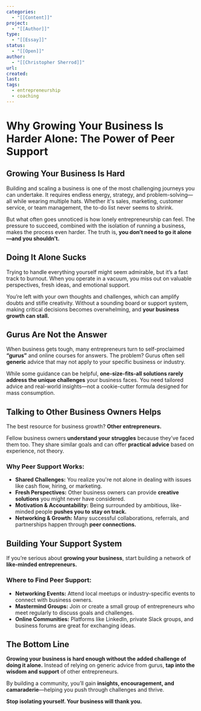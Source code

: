 ```yaml
---
categories:
  - "[[Content]]"
project:
  - "[[Author]]"
type:
  - "[[Essay]]"
status:
  - "[[Open]]"
author:
  - "[[Christopher Sherrod]]"
url: 
created:
last:
tags:
  - entrepreneurship
  - coaching
---
```

# **Why Growing Your Business Is Harder Alone: The Power of Peer Support**  

## **Growing Your Business Is Hard**  

Building and scaling a business is one of the most challenging journeys you can undertake. It requires endless energy, strategy, and problem-solving—all while wearing multiple hats. Whether it's sales, marketing, customer service, or team management, the to-do list never seems to shrink.  

But what often goes unnoticed is how lonely entrepreneurship can feel. The pressure to succeed, combined with the isolation of running a business, makes the process even harder. The truth is, **you don’t need to go it alone—and you shouldn’t.**  

## **Doing It Alone Sucks**  

Trying to handle everything yourself might seem admirable, but it’s a fast track to burnout. When you operate in a vacuum, you miss out on valuable perspectives, fresh ideas, and emotional support.  

You’re left with your own thoughts and challenges, which can amplify doubts and stifle creativity. Without a sounding board or support system, making critical decisions becomes overwhelming, and **your business growth can stall.**  

## **Gurus Are Not the Answer**  

When business gets tough, many entrepreneurs turn to self-proclaimed **“gurus”** and online courses for answers. The problem? Gurus often sell **generic** advice that may not apply to your specific business or industry.  

While some guidance can be helpful, **one-size-fits-all solutions rarely address the unique challenges** your business faces. You need tailored advice and real-world insights—not a cookie-cutter formula designed for mass consumption.  

## **Talking to Other Business Owners Helps**  

The best resource for business growth? **Other entrepreneurs.**  

Fellow business owners **understand your struggles** because they’ve faced them too. They share similar goals and can offer **practical advice** based on experience, not theory.  

### **Why Peer Support Works:**  

- **Shared Challenges:** You realize you're not alone in dealing with issues like cash flow, hiring, or marketing.  
- **Fresh Perspectives:** Other business owners can provide **creative solutions** you might never have considered.  
- **Motivation & Accountability:** Being surrounded by ambitious, like-minded people **pushes you to stay on track.**  
- **Networking & Growth:** Many successful collaborations, referrals, and partnerships happen through **peer connections.**  

## **Building Your Support System**  

If you’re serious about **growing your business**, start building a network of **like-minded entrepreneurs.**  

### **Where to Find Peer Support:**  

- **Networking Events:** Attend local meetups or industry-specific events to connect with business owners.  
- **Mastermind Groups:** Join or create a small group of entrepreneurs who meet regularly to discuss goals and challenges.  
- **Online Communities:** Platforms like LinkedIn, private Slack groups, and business forums are great for exchanging ideas.  

## **The Bottom Line**  

**Growing your business is hard enough without the added challenge of doing it alone.** Instead of relying on generic advice from gurus, **tap into the wisdom and support** of other entrepreneurs.  

By building a community, you’ll gain **insights, encouragement, and camaraderie**—helping you push through challenges and thrive.  

**Stop isolating yourself. Your business will thank you.**